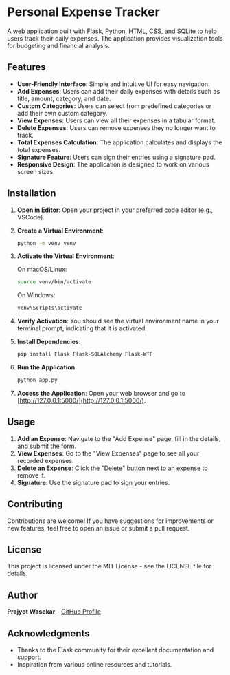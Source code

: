 # Personal Expense Tracker

A web application built with Flask, Python, HTML, CSS, and SQLite to help users track their daily expenses. The application provides visualization tools for budgeting and financial analysis.

## Features

- **User-Friendly Interface**: Simple and intuitive UI for easy navigation.
- **Add Expenses**: Users can add their daily expenses with details such as title, amount, category, and date.
- **Custom Categories**: Users can select from predefined categories or add their own custom category.
- **View Expenses**: Users can view all their expenses in a tabular format.
- **Delete Expenses**: Users can remove expenses they no longer want to track.
- **Total Expenses Calculation**: The application calculates and displays the total expenses.
- **Signature Feature**: Users can sign their entries using a signature pad.
- **Responsive Design**: The application is designed to work on various screen sizes.

## Installation

1. **Open in Editor**: Open your project in your preferred code editor (e.g., VSCode).

2. **Create a Virtual Environment**:
   ```bash
   python -m venv venv
   ```

3. **Activate the Virtual Environment**:

   On macOS/Linux:
   ```bash
   source venv/bin/activate
   ```
   
   On Windows:
   ```bash
   venv\Scripts\activate
   ```

4. **Verify Activation**: You should see the virtual environment name in your terminal prompt, indicating that it is activated.

5. **Install Dependencies**:
   ```bash
   pip install Flask Flask-SQLAlchemy Flask-WTF
   ```

6. **Run the Application**:
   ```bash
   python app.py
   ```

7. **Access the Application**: Open your web browser and go to [http://127.0.0.1:5000/](http://127.0.0.1:5000/).

## Usage

1. **Add an Expense**: Navigate to the "Add Expense" page, fill in the details, and submit the form.
2. **View Expenses**: Go to the "View Expenses" page to see all your recorded expenses.
3. **Delete an Expense**: Click the "Delete" button next to an expense to remove it.
4. **Signature**: Use the signature pad to sign your entries.

## Contributing

Contributions are welcome! If you have suggestions for improvements or new features, feel free to open an issue or submit a pull request.

## License

This project is licensed under the MIT License - see the LICENSE file for details.

## Author

**Prajyot Wasekar** - [GitHub Profile](https://github.com/PRAJYOTWASEKAR/)

## Acknowledgments

- Thanks to the Flask community for their excellent documentation and support.
- Inspiration from various online resources and tutorials.


